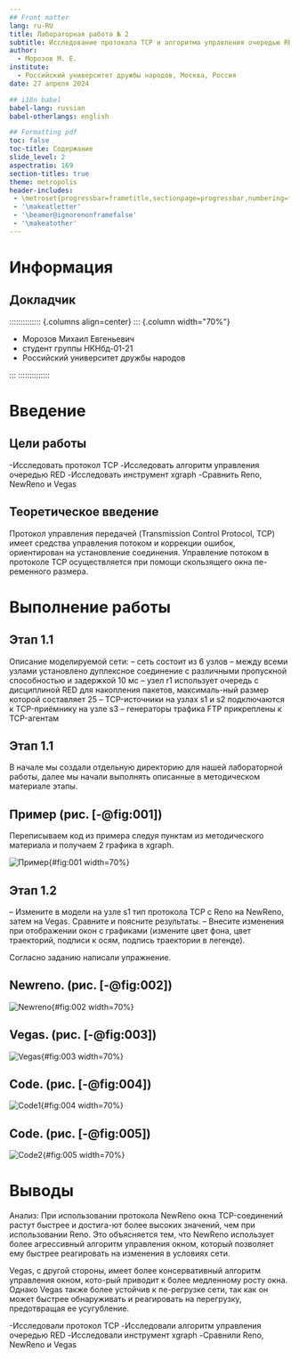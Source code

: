 ```yaml
---
## Front matter
lang: ru-RU
title: Лабораторная работа № 2
subtitle: Исследование протокола TCP и алгоритма управления очередью RED
author:
  - Морозов М. Е.
institute:
  - Российский университет дружбы народов, Москва, Россия
date: 27 апреля 2024

## i18n babel
babel-lang: russian
babel-otherlangs: english

## Formatting pdf
toc: false
toc-title: Содержание
slide_level: 2
aspectratio: 169
section-titles: true
theme: metropolis
header-includes:
 - \metroset{progressbar=frametitle,sectionpage=progressbar,numbering=fraction}
 - '\makeatletter'
 - '\beamer@ignorenonframefalse'
 - '\makeatother'
---
```


# Информация

## Докладчик

:::::::::::::: {.columns align=center}
::: {.column width="70%"}

  * Морозов Михаил Евгеньевич
  * студент группы НКНбд-01-21
  * Российский университет дружбы народов

:::
::::::::::::::

# Введение

## Цели работы

-Исследовать протокол TCP
-Исследовать алгоритм управления очередью RED
-Исследовать инструмент xgraph
-Сравнить Reno, NewReno и Vegas


## Теоретическое введение

Протокол управления передачей (Transmission Control Protocol, TCP) имеет средства управления потоком и коррекции ошибок, ориентирован на установление соединения. Управление потоком в протоколе TCP осуществляется при помощи скользящего окна пе-ременного размера.

# Выполнение работы

## Этап 1.1

Описание моделируемой сети:
– сеть состоит из 6 узлов 
– между всеми узлами установлено дуплексное соединение с различными пропускной способностью и задержкой 10 мс 
– узел r1 использует очередь с дисциплиной RED для накопления пакетов, максималь-ный размер которой составляет 25 
– TCP-источники на узлах s1 и s2 подключаются к TCP-приёмнику на узле s3 
– генераторы трафика FTP прикреплены к TCP-агентам

## Этап 1.1
В начале мы создали отдельную директорию для нашей лабораторной работы, далее мы начали выполнять описанные в методическом материале этапы.

## Пример (рис. [-@fig:001])
Переписываем код из примера следуя пунктам из методического материала и получаем 2 графика в xgraph.

![Пример](img/lab2_example.png){#fig:001 width=70%}

## Этап 1.2
– Измените в модели на узле s1 тип протокола TCP с Reno на NewReno, затем на 
Vegas. Сравните и поясните результаты.
– Внесите изменения при отображении окон с графиками (измените цвет фона, 
цвет траекторий, подписи к осям, подпись траектории в легенде). 

Согласно заданию написали упражнение.

## Newreno. (рис. [-@fig:002])

![Newreno](img/lab2_Newreno.png){#fig:002 width=70%}


## Vegas. (рис. [-@fig:003])

![Vegas](img/lab2Vegas.png){#fig:003 width=70%}

## Code. (рис. [-@fig:004])

![Code1](img/codelab2.png){#fig:004 width=70%}

## Code. (рис. [-@fig:005])

![Code2](img/codelab22.png){#fig:005 width=70%}

# Выводы

Анализ: 
При использовании протокола NewReno окна TCP-соединений растут быстрее и достига-ют более высоких значений, чем при использовании Reno. Это объясняется тем, что NewReno использует более агрессивный алгоритм управления окном, который позволяет ему быстрее реагировать на изменения в условиях сети.

Vegas, с другой стороны, имеет более консервативный алгоритм управления окном, кото-рый приводит к более медленному росту окна. Однако Vegas также более устойчив к пе-регрузке сети, так как он может быстрее обнаруживать и реагировать на перегрузку, предотвращая ее усугубление.

-Исследовали протокол TCP
-Исследовали алгоритм управления очередью RED
-Исследовали инструмент xgraph
-Сравнили Reno, NewReno и Vegas

